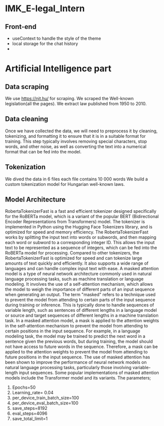 # IMK_E-legal_Intern


## Front-end


- useContext to handle the style of the theme
- local storage for the chat history
- 
# Artificial Intelligence part
## Data scraping
We use https://njt.hu/ for scraping. We scraped the Well-known legislation(all the pages). We extract law published  from 1950 to 2010.
## Data cleaning
Once we have collected the data, we will need to preprocess it by cleaning, tokenizing, and formatting it to ensure that it is in a suitable format for training. This step typically involves removing special characters, stop words, and other noise, as well as converting the text into a numerical format that can be fed into the model.
## Tokenization
We dived the data in 6 files each file contains 10 000 words
We build a custom tokenization model for Hungarian well-known laws.
## Model Architecture
RobertaTokenizerFast is a fast and efficient tokenizer designed specifically for the RoBERTa model, which is a variant of the popular BERT (Bidirectional Encoder Representations from Transformers) model. The tokenizer is implemented in Python using the Hugging Face Tokenizers library, and is optimized for speed and memory efficiency.
The RobertaTokenizerFast works by splitting the input text into words or subwords, and then mapping each word or subword to a corresponding integer ID. This allows the input text to be represented as a sequence of integers, which can be fed into the RoBERTa model for processing.
Compared to other tokenizers, the RobertaTokenizerFast is optimized for speed and can tokenize large amounts of text quickly and efficiently. It also supports a wide range of languages and can handle complex input text with ease.
A masked attention model is a type of neural network architecture commonly used in natural language processing tasks, such as machine translation or language modeling. It involves the use of a self-attention mechanism, which allows the model to weigh the importance of different parts of an input sequence when generating an output.
The term "masked" refers to a technique used to prevent the model from attending to certain parts of the input sequence during training or inference. This is typically done to handle sequences of variable length, such as sentences of different lengths in a language model or source and target sequences of different lengths in a machine translation task.
In a masked attention model, a mask is applied to the attention weights in the self-attention mechanism to prevent the model from attending to certain positions in the input sequence. For example, in a language modeling task, the model may be trained to predict the next word in a sentence given the previous words, but during training, the model should not have access to future words in the sequence. Therefore, a mask can be applied to the attention weights to prevent the model from attending to future positions in the input sequence.
The use of masked attention has been shown to improve the performance of neural network models on natural language processing tasks, particularly those involving variable-length input sequences. Some popular implementations of masked attention models include the Transformer model and its variants.
The parameters;
1. Epochs=50
2.  Learning_rate= 0.04
3. per_device_train_batch_size=100
4. per_device_eval_batch_size=100
5. save_steps=8192
6. eval_steps=4096
7. save_total_limit=1
